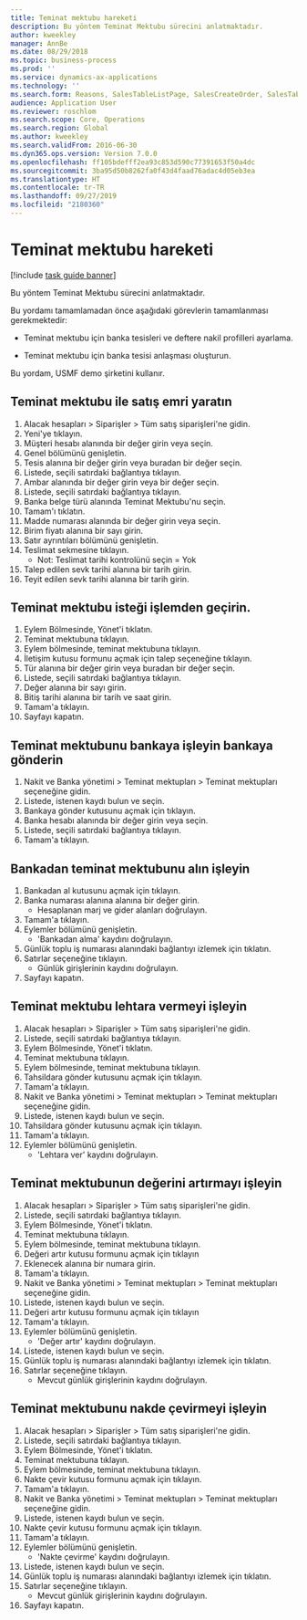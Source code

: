 ```yaml
---
title: Teminat mektubu hareketi
description: Bu yöntem Teminat Mektubu sürecini anlatmaktadır.
author: kweekley
manager: AnnBe
ms.date: 08/29/2018
ms.topic: business-process
ms.prod: ''
ms.service: dynamics-ax-applications
ms.technology: ''
ms.search.form: Reasons, SalesTableListPage, SalesCreateOrder, SalesTable, BankLGRequestForm, BankLGRequestFormRequest, BankLGGuarantee, BankLGFormSubmitToBank, BankDocumentAgreementLineLookup, BankLGFormReceiveFromBank, LedgerJournalTable, LedgerJournalTransDaily, BankLGRequestFormGiveToBeneficiary, BankLGFormGiveToBeneficiary, BankLGRequestFormIncreaseValue, BankLGFormIncreaseValue, BankLGRequestFormLiquidate, BankLGFormLiquidate
audience: Application User
ms.reviewer: roschlom
ms.search.scope: Core, Operations
ms.search.region: Global
ms.author: kweekley
ms.search.validFrom: 2016-06-30
ms.dyn365.ops.version: Version 7.0.0
ms.openlocfilehash: ff105bdefff2ea93c853d590c77391653f50a4dc
ms.sourcegitcommit: 3ba95d50b8262fa0f43d4faad76adac4d05eb3ea
ms.translationtype: HT
ms.contentlocale: tr-TR
ms.lasthandoff: 09/27/2019
ms.locfileid: "2180360"
---
```

# <a name="letter-of-guarantee-transaction"></a>Teminat mektubu hareketi

[!include [task guide banner](../../includes/task-guide-banner.md)]

Bu yöntem Teminat Mektubu sürecini anlatmaktadır.



Bu yordamı tamamlamadan önce aşağıdaki görevlerin tamamlanması gerekmektedir:

- Teminat mektubu için banka tesisleri ve deftere nakil profilleri ayarlama.

- Teminat mektubu için banka tesisi anlaşması oluşturun.



Bu yordam, USMF demo şirketini kullanır.


## <a name="create-sales-order-with-letter-of-guarantee"></a>Teminat mektubu ile satış emri yaratın
1. Alacak hesapları > Siparişler > Tüm satış siparişleri'ne gidin.
2. Yeni'ye tıklayın.
3. Müşteri hesabı alanında bir değer girin veya seçin.
4. Genel bölümünü genişletin.
5. Tesis alanına bir değer girin veya buradan bir değer seçin.
6. Listede, seçili satırdaki bağlantıya tıklayın.
7. Ambar alanında bir değer girin veya bir değer seçin.
8. Listede, seçili satırdaki bağlantıya tıklayın.
9. Banka belge türü alanında Teminat Mektubu'nu seçin.
10. Tamam'ı tıklatın.
11. Madde numarası alanında bir değer girin veya seçin.
12. Birim fiyatı alanına bir sayı girin.
13. Satır ayrıntıları bölümünü genişletin.
14. Teslimat sekmesine tıklayın.
    * Not: Teslimat tarihi kontrolünü seçin = Yok  
15. Talep edilen sevk tarihi alanına bir tarih girin.
16. Teyit edilen sevk tarihi alanına bir tarih girin.

## <a name="process-letter-of-guarantee_request"></a>Teminat mektubu isteği işlemden geçirin.
1. Eylem Bölmesinde, Yönet'i tıklatın.
2. Teminat mektubuna tıklayın.
3. Eylem bölmesinde, teminat mektubuna tıklayın.
4. İletişim kutusu formunu açmak için talep seçeneğine tıklayın.
5. Tür alanına bir değer girin veya buradan bir değer seçin.
6. Listede, seçili satırdaki bağlantıya tıklayın.
7. Değer alanına bir sayı girin.
8. Bitiş tarihi alanına bir tarih ve saat girin.
9. Tamam'a tıklayın.
10. Sayfayı kapatın.

## <a name="process-letter-of-guarantee_submit-to-bank"></a>Teminat mektubunu bankaya işleyin bankaya gönderin
1. Nakit ve Banka yönetimi > Teminat mektupları > Teminat mektupları seçeneğine gidin.
2. Listede, istenen kaydı bulun ve seçin.
3. Bankaya gönder kutusunu açmak için tıklayın.
4. Banka hesabı alanında bir değer girin veya seçin.
5. Listede, seçili satırdaki bağlantıya tıklayın.
6. Tamam'a tıklayın.

## <a name="process-letter-of-guarantee_receive-from-bank"></a>Bankadan teminat mektubunu alın işleyin
1. Bankadan al kutusunu açmak için tıklayın.
2. Banka numarası alanına alanına bir değer girin.
    * Hesaplanan marj ve gider alanları doğrulayın.  
3. Tamam'a tıklayın.
4. Eylemler bölümünü genişletin.
    * 'Bankadan alma' kaydını doğrulayın.  
5. Günlük toplu iş numarası alanındaki bağlantıyı izlemek için tıklatın.
6. Satırlar seçeneğine tıklayın.
    * Günlük girişlerinin kaydını doğrulayın.  
7. Sayfayı kapatın.

## <a name="process-letter-of-guarantee_give-to-beneficiary"></a>Teminat mektubu lehtara vermeyi işleyin
1. Alacak hesapları > Siparişler > Tüm satış siparişleri'ne gidin.
2. Listede, seçili satırdaki bağlantıya tıklayın.
3. Eylem Bölmesinde, Yönet'i tıklatın.
4. Teminat mektubuna tıklayın.
5. Eylem bölmesinde, teminat mektubuna tıklayın.
6. Tahsildara gönder kutusunu açmak için tıklayın.
7. Tamam'a tıklayın.
8. Nakit ve Banka yönetimi > Teminat mektupları > Teminat mektupları seçeneğine gidin.
9. Listede, istenen kaydı bulun ve seçin.
10. Tahsildara gönder kutusunu açmak için tıklayın.
11. Tamam'a tıklayın.
12. Eylemler bölümünü genişletin.
    * 'Lehtara ver' kaydını doğrulayın.  

## <a name="process-letter-of-guarantee_increase-value"></a>Teminat mektubunun değerini artırmayı işleyin
1. Alacak hesapları > Siparişler > Tüm satış siparişleri'ne gidin.
2. Listede, seçili satırdaki bağlantıya tıklayın.
3. Eylem Bölmesinde, Yönet'i tıklatın.
4. Teminat mektubuna tıklayın.
5. Eylem bölmesinde, teminat mektubuna tıklayın.
6. Değeri artır kutusu formunu açmak için tıklayın
7. Eklenecek alanına bir numara girin.
8. Tamam'a tıklayın.
9. Nakit ve Banka yönetimi > Teminat mektupları > Teminat mektupları seçeneğine gidin.
10. Listede, istenen kaydı bulun ve seçin.
11. Değeri artır kutusu formunu açmak için tıklayın
12. Tamam'a tıklayın.
13. Eylemler bölümünü genişletin.
    * 'Değer artır' kaydını doğrulayın.  
14. Listede, istenen kaydı bulun ve seçin.
15. Günlük toplu iş numarası alanındaki bağlantıyı izlemek için tıklatın.
16. Satırlar seçeneğine tıklayın.
    * Mevcut günlük girişlerinin kaydını doğrulayın.  

## <a name="process-letter-of-guarantee_liquidate"></a>Teminat mektubunu nakde çevirmeyi işleyin
1. Alacak hesapları > Siparişler > Tüm satış siparişleri'ne gidin.
2. Listede, seçili satırdaki bağlantıya tıklayın.
3. Eylem Bölmesinde, Yönet'i tıklatın.
4. Teminat mektubuna tıklayın.
5. Eylem bölmesinde, teminat mektubuna tıklayın.
6. Nakte çevir kutusu formunu açmak için tıklayın.
7. Tamam'a tıklayın.
8. Nakit ve Banka yönetimi > Teminat mektupları > Teminat mektupları seçeneğine gidin.
9. Listede, istenen kaydı bulun ve seçin.
10. Nakte çevir kutusu formunu açmak için tıklayın.
11. Tamam'a tıklayın.
12. Eylemler bölümünü genişletin.
    * 'Nakte çevirme' kaydını doğrulayın.  
13. Listede, istenen kaydı bulun ve seçin.
14. Günlük toplu iş numarası alanındaki bağlantıyı izlemek için tıklatın.
15. Satırlar seçeneğine tıklayın.
    * Mevcut günlük girişlerinin kaydını doğrulayın.  
16. Sayfayı kapatın.

